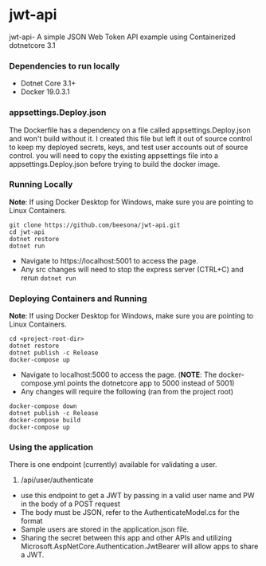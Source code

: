 # jwt-api
jwt-api- A simple JSON Web Token API example using Containerized dotnetcore 3.1

### Dependencies to run locally
- Dotnet Core 3.1+
- Docker 19.0.3.1

### appsettings.Deploy.json
The Dockerfile has a dependency on a file called appsettings.Deploy.json and won't build without it. I created this file but left it out of source control to keep my deployed secrets, keys, and test user accounts out of source control. you will need to copy the existing appsettings file into a appsettings.Deploy.json before trying to build the docker image.

### Running Locally
**Note**: If using Docker Desktop for Windows, make sure you are pointing to Linux Containers.
```
git clone https://github.com/beesona/jwt-api.git
cd jwt-api
dotnet restore
dotnet run
```
- Navigate to https://localhost:5001 to access the page.
- Any src changes will need to stop the express server (CTRL+C) and rerun ```dotnet run```

### Deploying Containers and Running
**Note**: If using Docker Desktop for Windows, make sure you are pointing to Linux Containers.
```
cd <project-root-dir>
dotnet restore
dotnet publish -c Release
docker-compose up
```
- Navigate to localhost:5000 to access the page. (**NOTE**: The docker-compose.yml points the dotnetcore app to 5000 instead of 5001)
- Any changes will require the following (ran from the project root)
```
docker-compose down
dotnet publish -c Release
docker-compose build
docker-compose up
```

### Using the application
There is one endpoint (currently) available for validating a user.
1. /api/user/authenticate
  - use this endpoint to get a JWT by passing in a valid user name and PW in the body of a POST request
  - The body must be JSON, refer to the AuthenticateModel.cs for the format
  - Sample users are stored in the application.json file.
  - Sharing the secret between this app and other APIs and utilizing Microsoft.AspNetCore.Authentication.JwtBearer will allow apps to share a JWT.
